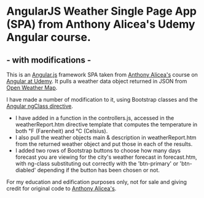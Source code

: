 # AngularJS Weather Single Page App (SPA) from Anthony Alicea's Udemy Angular course.
## - with modifications -

This is an [Angular.js](https://angularjs.org/) framework SPA taken from [Anthony Alicea's](http://www.anthonypalicea.com) course on [Angular at Udemy](https://www.udemy.com/learn-angularjs/learn/#/). It pulls a weather data object returned in JSON from [Open Weather Map](http://openweathermap.org/).

I have made a number of modification to it, using Bootstrap classes and the [Angular ngClass directive](https://docs.angularjs.org/api/ng/directive/ngClass).

* I have added in a function in the controllers.js, accessed in the weatherReport.htm directive template that computes the temperature in both ℉ (Farenheit) and ℃ (Celsius).
* I also pull the weather objects main & description in weatherReport.htm from the returned weather object and put those in each of the results.
* I added two rows of Bootstrap buttons to choose how many days forecast you are viewing for the city's weather forecast in forecast.htm, with ng-class substituting out correctly with the 'btn-primary' or 'btn-diabled' depending if the button has been chosen or not.

For my education and edification purposes only, not for sale and giving credit for original code to [Anthony Alicea's](http://www.anthonypalicea.com).
